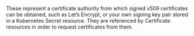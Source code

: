 These represent a certificate authority from which signed x509 certificates
can be obtained, such as Let’s Encrypt, or your own signing key pair stored in
a Kubernetes Secret resource. They are referenced by Certificate resources in
order to request certificates from them.

